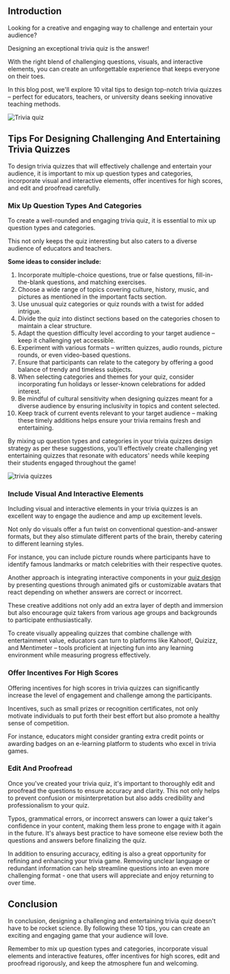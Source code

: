 ﻿## Introduction

Looking for a creative and engaging way to challenge and entertain your audience?

Designing an exceptional trivia quiz is the answer!

With the right blend of challenging questions, visuals, and interactive elements, you can create an unforgettable experience that keeps everyone on their toes.

In this blog post, we'll explore 10 vital tips to design top-notch trivia quizzes – perfect for educators, teachers, or university deans seeking innovative teaching methods.

![Trivia quiz](/images/blog/37/2.png)

## Tips For Designing Challenging And Entertaining Trivia Quizzes

To design trivia quizzes that will effectively challenge and entertain your audience, it is important to mix up question types and categories, incorporate visual and interactive elements, offer incentives for high scores, and edit and proofread carefully.

### Mix Up Question Types And Categories

To create a well-rounded and engaging trivia quiz, it is essential to mix up question types and categories.

This not only keeps the quiz interesting but also caters to a diverse audience of educators and teachers.

**Some ideas to consider include:**

1.  Incorporate multiple-choice questions, true or false questions, fill-in-the-blank questions, and matching exercises.
2.  Choose a wide range of topics covering culture, history, music, and pictures as mentioned in the important facts section.
3.  Use unusual quiz categories or quiz rounds with a twist for added intrigue.
4.  Divide the quiz into distinct sections based on the categories chosen to maintain a clear structure.
5.  Adapt the question difficulty level according to your target audience – keep it challenging yet accessible.
6.  Experiment with various formats – written quizzes, audio rounds, picture rounds, or even video-based questions.
7.  Ensure that participants can relate to the category by offering a good balance of trendy and timeless subjects.
8.  When selecting categories and themes for your quiz, consider incorporating fun holidays or lesser-known celebrations for added interest.
9.  Be mindful of cultural sensitivity when designing quizzes meant for a diverse audience by ensuring inclusivity in topics and content selected.
10.  Keep track of current events relevant to your target audience – making these timely additions helps ensure your trivia remains fresh and entertaining.

By mixing up question types and categories in your trivia quizzes design strategy as per these suggestions, you'll effectively create challenging yet entertaining quizzes that resonate with educators' needs while keeping their students engaged throughout the game!

![trivia quizzes](/images/blog/37/3.png)

### Include Visual And Interactive Elements

Including visual and interactive elements in your trivia quizzes is an excellent way to engage the audience and amp up excitement levels.

Not only do visuals offer a fun twist on conventional question-and-answer formats, but they also stimulate different parts of the brain, thereby catering to different learning styles.

For instance, you can include picture rounds where participants have to identify famous landmarks or match celebrities with their respective quotes.

Another approach is integrating interactive components in your [quiz design](http://studydrome.com/examjet/) by presenting questions through animated gifs or customizable avatars that react depending on whether answers are correct or incorrect.

These creative additions not only add an extra layer of depth and immersion but also encourage quiz takers from various age groups and backgrounds to participate enthusiastically.

To create visually appealing quizzes that combine challenge with entertainment value, educators can turn to platforms like Kahoot!, Quizizz, and Mentimeter – tools proficient at injecting fun into any learning environment while measuring progress effectively.

### Offer Incentives For High Scores

Offering incentives for high scores in trivia quizzes can significantly increase the level of engagement and challenge among the participants.

Incentives, such as small prizes or recognition certificates, not only motivate individuals to put forth their best effort but also promote a healthy sense of competition.

For instance, educators might consider granting extra credit points or awarding badges on an e-learning platform to students who excel in trivia games.

### Edit And Proofread

Once you've created your trivia quiz, it's important to thoroughly edit and proofread the questions to ensure accuracy and clarity. This not only helps to prevent confusion or misinterpretation but also adds credibility and professionalism to your quiz.

Typos, grammatical errors, or incorrect answers can lower a quiz taker's confidence in your content, making them less prone to engage with it again in the future. It's always best practice to have someone else review both the questions and answers before finalizing the quiz.

In addition to ensuring accuracy, editing is also a great opportunity for refining and enhancing your trivia game. Removing unclear language or redundant information can help streamline questions into an even more challenging format - one that users will appreciate and enjoy returning to over time.

## Conclusion

In conclusion, designing a challenging and entertaining trivia quiz doesn't have to be rocket science. By following these 10 tips, you can create an exciting and engaging game that your audience will love.

Remember to mix up question types and categories, incorporate visual elements and interactive features, offer incentives for high scores, edit and proofread rigorously, and keep the atmosphere fun and welcoming.
